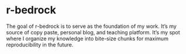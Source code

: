 
<!-- README.md is generated from README.Rmd. Please edit that file -->

# r-bedrock

The goal of r-bedrock is to serve as the foundation of my work. It’s my
source of copy paste, personal blog, and teaching platform. It’s my spot
where I organize my knowledge into bite-size chunks for maximum
reproducibility in the future.
